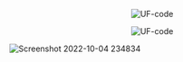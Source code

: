 <p align="center"> <img src="https://komarev.com/ghpvc/?username=UF-code" alt="UF-code" /> </p>

<!-- <h3 align="center">🛠 Tech Stack</h3>

![Python](https://img.shields.io/badge/-Python-05122A?style=flat&logo=python)&nbsp;
![JavaScript](https://img.shields.io/badge/-JavaScript-05122A?style=flat&logo=javascript)&nbsp;
![Node.js](https://img.shields.io/badge/-Node.js-05122A?style=flat&logo=node.js&logoColor=339933)&nbsp;
![HTML](https://img.shields.io/badge/-HTML-05122A?style=flat&logo=HTML5)&nbsp;
![CSS](https://img.shields.io/badge/-CSS-05122A?style=flat&logo=CSS3&logoColor=1572B6)&nbsp;
![JSON](https://img.shields.io/badge/-JSON-05122A?style=flat&logo=json&logoColor=000000)&nbsp;
![Git](https://img.shields.io/badge/-Git-05122A?style=flat&logo=git)&nbsp;
![GitHub](https://img.shields.io/badge/-GitHub-05122A?style=flat&logo=github)&nbsp;
![Visual Studio Code](https://img.shields.io/badge/-Visual%20Studio%20Code-05122A?style=flat&logo=visual-studio-code&logoColor=007ACC)&nbsp;
![MySQL](https://img.shields.io/badge/-MySQL-05122A?style=flat&logo=mysql&logoColor=4479A1)&nbsp;
![Firebase](https://img.shields.io/badge/-Firebase-05122A?style=flat&logo=firebase&logoColor=FFCA28)&nbsp;
![Latex](https://img.shields.io/badge/-Latex-05122A?style=flat&logo=latex&logoColor=008080)&nbsp;
![Android Studio](https://img.shields.io/badge/-Android%20Studio-05122A?style=flat&logo=android-studio&logoColor=3DDC84)&nbsp; -->


<!-- ![PHP](https://img.shields.io/badge/-PHP-05122A?style=flat&logo=php&logoColor=777BB4)&nbsp; -->
<!-- ![Django](https://img.shields.io/badge/-Django-05122A?style=flat&logo=django&logoColor=092E20)&nbsp; -->
<!-- ![Flask](https://img.shields.io/badge/-Flask-05122A?style=flat&logo=flask)&nbsp; -->
<!-- ![Dart](https://img.shields.io/badge/-Dart-05122A?style=flat&logo=dart&logoColor=1075C2)&nbsp; -->
<!-- ![Laravel](https://img.shields.io/badge/-Laravel-05122A?style=flat&logo=laravel&logoColor=FF2D20)&nbsp; -->
<!-- ![Java](https://img.shields.io/badge/-Java-05122A?style=flat&logo=Java&logoColor=FFA518)&nbsp; -->
<!-- ![C](https://img.shields.io/badge/-C-05122A?style=flat&logo=C&logoColor=A8B9CC)&nbsp; -->
<!-- ![C++](https://img.shields.io/badge/-C++-05122A?style=flat&logo=C%2B%2B&logoColor=00599C)&nbsp; -->
<!-- ![Flutter](https://img.shields.io/badge/-Flutter-05122A?style=flat&logo=flutter&logoColor=02569B)&nbsp; -->
<!-- ![Bootstrap](https://img.shields.io/badge/-Bootstrap-05122A?style=flat&logo=bootstrap&logoColor=563D7C)&nbsp; -->

<!-- ![Markdown](https://img.shields.io/badge/-Markdown-05122A?style=flat&logo=markdown)&nbsp; -->

<!-- ![Sublime Text](https://img.shields.io/badge/-Sublime%20Text-05122A?style=flat&logo=sublime-text&logoColor=FF9800)&nbsp; -->

<!-- ![Jupyter Notebook](https://img.shields.io/badge/-Jupyter%20Notebook-05122A?style=flat&logo=jupyter&logoColor=F37626)&nbsp; -->
<!-- ![Google Colab](https://img.shields.io/badge/-Google%20Colab-05122A?style=flat&logo=google-colab&logoColor=F9AB00)&nbsp; -->
<!-- ![Keras](https://img.shields.io/badge/-Keras-05122A?style=flat&logo=keras&logoColor=D00000)&nbsp; -->
<!-- ![OpenCV](https://img.shields.io/badge/-OpenCV-05122A?style=flat&logo=opencv&logoColor=5C3EE8)&nbsp; -->
<!-- ![PostgreSQL](https://img.shields.io/badge/-PostgreSQL-05122A?style=flat&logo=postgresql&logoColor=336791)&nbsp; -->
<!-- ![Apache Kafka](https://img.shields.io/badge/-Apache%20Kafka-05122A?style=flat&logo=apache-kafka&logoColor=231F20)&nbsp; -->

<!-- ![Tensorflow](https://img.shields.io/badge/-Tensorflow-05122A?style=flat&logo=tensorflow&logoColor=FF6F00)&nbsp; -->
<!-- ![Arduino](https://img.shields.io/badge/-Arduino-05122A?style=flat&logo=arduino&logoColor=00979D)&nbsp; -->

<!-- 
<p align="center"><img src="https://github-readme-stats.vercel.app/api/top-langs?username=UF-code&show_icons=true&locale=en&layout=compact" alt="UF-code" /></p>

<p align="center"> <img src="https://github-readme-stats.vercel.app/api?username=UF-code&show_icons=true&theme=dark" alt="UF-code" /> 
</p>
<p align="center"><img src="https://github-readme-streak-stats.herokuapp.com/?user=UF-code&" alt="UF-code" /></p>
-->


<!-- <p align="center"><img src="https://github-readme-stats.vercel.app/api/top-langs?username=UF-code&show_icons=true&locale=en&layout=compact" alt="UF-code" /></p> -->

 <p align="center"><img src="https://github-readme-streak-stats.herokuapp.com/?user=UF-code&" alt="UF-code" /></p> 


<!-- ### Hi there 👋 -->


<!-- **UF-code/UF-code** is a ✨ _special_ ✨ repository because its `README.md` (this file) appears on your GitHub profile.

Here are some ideas to get you started:

- 🔭 I’m currently working on ...
- 🌱 I’m currently learning ...
- 👯 I’m looking to collaborate on ...
- 🤔 I’m looking for help with ...
- 💬 Ask me about ...
- 📫 How to reach me: ...
- 😄 Pronouns: ...
- ⚡ Fun fact: ... -->
![Screenshot 2022-10-04 234834](https://user-images.githubusercontent.com/67328993/193924929-45f5b2b0-bb51-4333-a40e-4d67800996bf.png)


